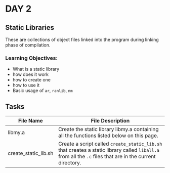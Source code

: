# DAY 2

## Static Libraries

These are collections of object files linked into the program during linking phase of compilation.

### Learning Objectives:
- What is a static library
- how does it work
- how to create one
- how to use it
- Basic usage of `ar`, `ranlib`, `nm`

## Tasks

File Name | File Description|
---|---
libmy.a | Create the static library libmy.a containing all the functions listed below on this page.|
create_static_lib.sh | Create a script called `create_static_lib.sh` that creates a static library called `liball.a` from all the `.c` files that are in the current directory.|
